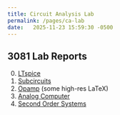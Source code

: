 ```yaml
---
title: Circuit Analysis Lab
permalink: /pages/ca-lab
date:   2025-11-23 15:59:30 -0500
---
```


## 3081 Lab Reports
<ol start="0">
  <li><a href="/articles/f24/CA/lab/Exp_0_mg4264.pdf">LTspice</a></li>
  <li><a href="/articles/f24/CA/lab/Exp_1_mg4264.pdf">Subcircuits</a></li>
  <li><a href="/articles/f24/CA/lab/Exp_2_mg4264.pdf">Opamp</a> (some high-res LaTeX)</li>
  <li><a href="/articles/f24/CA/lab/Exp_3_mg4264.pdf">Analog Computer</a></li>
  <li><a href="/articles/f24/CA/lab/Exp_4_mg4264.pdf">Second Order Systems</a></li>
</ol>